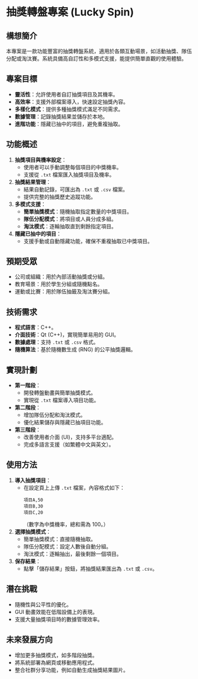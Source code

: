 # 抽獎轉盤專案 (Lucky Spin)

## 構想簡介
本專案是一款功能豐富的抽獎轉盤系統，適用於各類互動場景，如活動抽獎、隊伍分配或淘汰賽。系統具備高自訂性和多模式支援，能提供簡單直觀的使用體驗。

## 專案目標
- **靈活性**：允許使用者自訂抽獎項目及其機率。
- **高效率**：支援外部檔案導入，快速設定抽獎內容。
- **多樣化模式**：提供多種抽獎模式滿足不同需求。
- **數據管理**：記錄抽獎結果並儲存於本地。
- **進階功能**：隱藏已抽中的項目，避免重複抽取。

## 功能概述
1. **抽獎項目與機率設定**：
   - 使用者可以手動調整每個項目的中獎機率。
   - 支援從 `.txt` 檔案匯入抽獎項目及機率。
2. **抽獎結果管理**：
   - 結果自動記錄，可匯出為 `.txt` 或 `.csv` 檔案。
   - 提供完整的抽獎歷史追蹤功能。
3. **多模式支援**：
   - **簡單抽獎模式**：隨機抽取指定數量的中獎項目。
   - **隊伍分配模式**：將項目或人員分成多組。
   - **淘汰模式**：逐輪抽取直到剩餘指定項目。
4. **隱藏已抽中的項目**：
   - 支援手動或自動隱藏功能，確保不重複抽取已中獎項目。

## 預期受眾
- 公司或組織：用於內部活動抽獎或分組。
- 教育場景：用於學生分組或隨機點名。
- 運動或比賽：用於隊伍抽籤及淘汰賽分組。

## 技術需求
- **程式語言**：C++。
- **介面技術**：Qt (C++)，實現簡單易用的 GUI。
- **數據處理**：支持 `.txt` 或 `.csv` 格式。
- **隨機算法**：基於隨機數生成 (RNG) 的公平抽獎邏輯。

## 實現計劃
- **第一階段**：
  - 開發轉盤動畫與簡單抽獎模式。
  - 實現從 `.txt` 檔案導入項目功能。
- **第二階段**：
  - 增加隊伍分配和淘汰模式。
  - 優化結果儲存與隱藏已抽項目功能。
- **第三階段**：
  - 改善使用者介面 (UI)，支持多平台適配。
  - 完成多語言支援（如繁體中文與英文）。

## 使用方法
1. **導入抽獎項目**：
   - 在設定頁上上傳 `.txt` 檔案，內容格式如下：
     ```
     項目A,50
     項目B,30
     項目C,20
     ```
     （數字為中獎機率，總和需為 100。）
2. **選擇抽獎模式**：
   - 簡單抽獎模式：直接隨機抽取。
   - 隊伍分配模式：設定人數後自動分組。
   - 淘汰模式：逐輪抽出，最後剩餘一個項目。
3. **保存結果**：
   - 點擊「儲存結果」按鈕，將抽獎結果匯出為 `.txt` 或 `.csv`。

## 潛在挑戰
- 隨機性與公平性的優化。
- GUI 動畫效能在低階設備上的表現。
- 支援大量抽獎項目時的數據管理效率。

## 未來發展方向
- 增加更多抽獎模式，如多階段抽獎。
- 將系統部署為網頁或移動應用程式。
- 整合社群分享功能，例如自動生成抽獎結果圖片。
